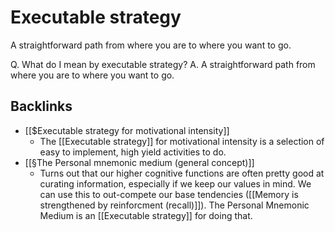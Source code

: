 # Executable strategy
A straightforward path from where you are to where you want to go.

Q. What do I mean by executable strategy?
A.  A straightforward path from where you are to where you want to go.

## Backlinks
* [[$Executable strategy for motivational intensity]]
	* The [[Executable strategy]] for motivational intensity is a selection of easy to implement, high yield activities to do. 
* [[§The Personal mnemonic medium (general concept)]]
	* Turns out that our higher cognitive functions are often pretty good at curating information, especially if we keep our values in mind. We can use this to out-compete our base tendencies ([[Memory is strengthened by reinforcment (recall)]]). The Personal Mnemonic Medium is an [[Executable strategy]] for doing that.

<!-- {BearID:617CBC81-4A1F-4EEB-ADAA-C5AEF584DA8B-2066-000003A9D685E291} -->
